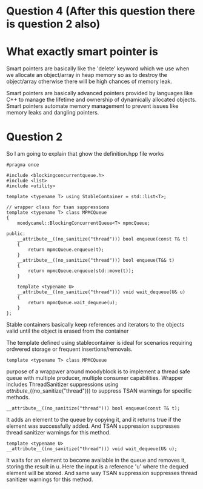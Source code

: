 # Question 4 (After this question there is question 2 also)
# What exactly smart pointer is
Smart pointers are basically like the 'delete' keyword which we use 
when we allocate an object/array in heap memory so as to destroy the 
object/array otherwise there will be high chances of memory leak.

Smart pointers are basically advanced pointers provided by languages 
like C++ to manage the lifetime and ownership of dynamically allocated objects.
Smart pointers automate memory management to prevent issues like memory leaks 
and dangling pointers.

# Question 2
So I am going to explain that ghow the definition.hpp file works

```
#pragma once

#include <blockingconcurrentqueue.h>
#include <list>
#include <utility>

template <typename T> using StableContainer = std::list<T>;

// wrapper class for tsan suppressions
template <typename T> class MPMCQueue
{
    moodycamel::BlockingConcurrentQueue<T> mpmcQueue;

public:
    __attribute__((no_sanitize("thread"))) bool enqueue(const T& t)
    {
        return mpmcQueue.enqueue(t);
    }
    __attribute__((no_sanitize("thread"))) bool enqueue(T&& t)
    {
        return mpmcQueue.enqueue(std::move(t));
    }

    template <typename U>
    __attribute__((no_sanitize("thread"))) void wait_dequeue(U& u)
    {
        return mpmcQueue.wait_dequeue(u);
    }
};

```
Stable containers basically keep references and iterators to the objects
valid until the object is erased from the container 

The template defined using stablecontainer is ideal for scenarios requiring 
ordwered storage or frequent insertions/removals.

```
template <typename T> class MPMCQueue
```
purpose of a wrappwer around moodyblock is to implement a thread safe queue 
with multiple producer, multiple consumer capabilities. Wrapper includes
ThreadSanitizer suppressions using _attribute__((no_sanitize("thread")))
to suppress TSAN warnings for specific methods.

```
__attribute__((no_sanitize("thread"))) bool enqueue(const T& t);
```
It adds an element to the queue by copying it, and it returns true if 
the element was successfully added. And TSAN suppression suppresses thread
sanitizer warnings for this method.
```
template <typename U>
__attribute__((no_sanitize("thread"))) void wait_dequeue(U& u);
```
It waits for an element to become available in the queue and removes it,
storing the result in u. Here the input is a reference 'u' where the dequed
element will be stored. And same way TSAN suppression suppresses thread
sanitizer warnings for this method.



